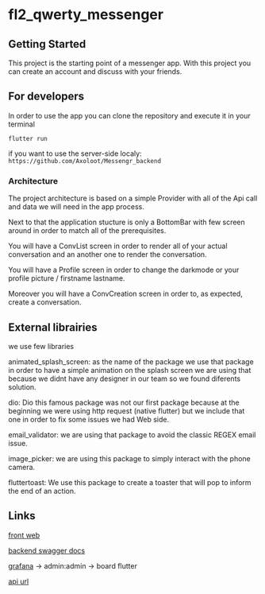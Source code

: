 # fl2_qwerty_messenger

## Getting Started

This project is the starting point of a messenger app.
With this project you can create an account and discuss with your friends.

## For developers
In order to use the app you can clone the repository and execute it in your terminal

`flutter run`

if you want to use the server-side localy: `https://github.com/Axoloot/Messengr_backend`

### Architecture

The project  architecture is based on a simple Provider with all of the Api call and data we will need in the app process. 

Next to that the application stucture is only a BottomBar with few screen around in order to match all of the prerequisites.

You will have a ConvList screen in order to render all of your actual conversation and an another one to render the conversation.

You will have a Profile screen in order to change the darkmode or your profile picture / firstname lastname.

Moreover you will have a ConvCreation screen in order to, as expected, create a conversation.


## External librairies
we use few libraries

animated_splash_screen: as the name of the package we use that package in order to have a simple animation on the splash screen we are using that because we didnt have any designer in our team so we found diferents solution.

dio: Dio this famous package was not our first package because at the beginning we were using http request (native flutter) but we include that one in order to fix some issues we had Web side.

email_validator: we are using that package to avoid the classic REGEX email issue.

image_picker: we are using this package to simply interact with the phone camera.

fluttertoast: We use this package to create a toaster that will pop to inform the end of an action.


## Links

[front web](https://messengr.fundy.cf/)

[backend swagger docs](https://messengerdocs.fundy.cf/)

[grafana](https://grafana.fundy.cf/)
  -> admin:admin
  -> board flutter

[api url](https://flutr.fundy.cf/)
